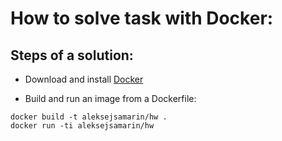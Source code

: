 # How to solve task with Docker:

Steps of a solution:
-------------------------------------------

* Download and install [Docker](https://www.docker.com/)

* Build and run an image from a Dockerfile:
```
docker build -t aleksejsamarin/hw .
docker run -ti aleksejsamarin/hw
```
